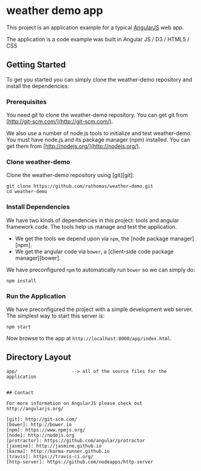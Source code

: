 # weather demo app

This project is an application example for a typical [AngularJS](http://angularjs.org/) web app.

The application is a code example was built in Angular JS / D3 / HTML5 / CSS

## Getting Started

To get you started you can simply clone the weather-demo repository and install the dependencies:

### Prerequisites

You need git to clone the weather-demo repository. You can get git from
[http://git-scm.com/](http://git-scm.com/).

We also use a number of node.js tools to initialize and test weather-demo. You must have node.js and
its package manager (npm) installed.  You can get them from [http://nodejs.org/](http://nodejs.org/).

### Clone weather-demo

Clone the weather-demo repository using [git][git]:

```
git clone https://github.com/rathomas/weather-demo.git
cd weather-demo
```

### Install Dependencies

We have two kinds of dependencies in this project: tools and angular framework code.  The tools help
us manage and test the application.

* We get the tools we depend upon via `npm`, the [node package manager][npm].
* We get the angular code via `bower`, a [client-side code package manager][bower].

We have preconfigured `npm` to automatically run `bower` so we can simply do:

```
npm install
```

### Run the Application

We have preconfigured the project with a simple development web server.  The simplest way to start
this server is:

```
npm start
```

Now browse to the app at `http://localhost:8000/app/index.html`.



## Directory Layout

```
app/                    --> all of the source files for the application


## Contact

For more information on AngularJS please check out http://angularjs.org/

[git]: http://git-scm.com/
[bower]: http://bower.io
[npm]: https://www.npmjs.org/
[node]: http://nodejs.org
[protractor]: https://github.com/angular/protractor
[jasmine]: http://jasmine.github.io
[karma]: http://karma-runner.github.io
[travis]: https://travis-ci.org/
[http-server]: https://github.com/nodeapps/http-server
